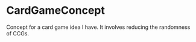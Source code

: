 # CardGameConcept
 Concept for a card game idea I have. It involves reducing the randomness of CCGs.
